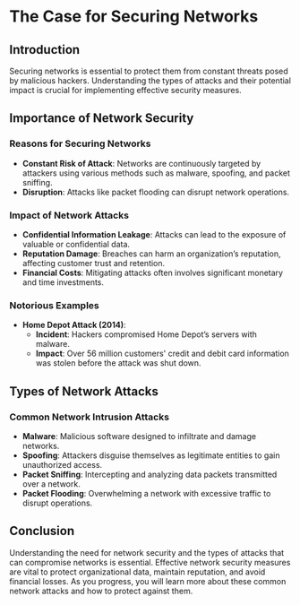 # The Case for Securing Networks

## Introduction
Securing networks is essential to protect them from constant threats posed by malicious hackers. Understanding the types of attacks and their potential impact is crucial for implementing effective security measures.

## Importance of Network Security
### Reasons for Securing Networks
- **Constant Risk of Attack**: Networks are continuously targeted by attackers using various methods such as malware, spoofing, and packet sniffing.
- **Disruption**: Attacks like packet flooding can disrupt network operations.

### Impact of Network Attacks
- **Confidential Information Leakage**: Attacks can lead to the exposure of valuable or confidential data.
- **Reputation Damage**: Breaches can harm an organization’s reputation, affecting customer trust and retention.
- **Financial Costs**: Mitigating attacks often involves significant monetary and time investments.

### Notorious Examples
- **Home Depot Attack (2014)**: 
  - **Incident**: Hackers compromised Home Depot’s servers with malware.
  - **Impact**: Over 56 million customers' credit and debit card information was stolen before the attack was shut down.

## Types of Network Attacks
### Common Network Intrusion Attacks
- **Malware**: Malicious software designed to infiltrate and damage networks.
- **Spoofing**: Attackers disguise themselves as legitimate entities to gain unauthorized access.
- **Packet Sniffing**: Intercepting and analyzing data packets transmitted over a network.
- **Packet Flooding**: Overwhelming a network with excessive traffic to disrupt operations.

## Conclusion
Understanding the need for network security and the types of attacks that can compromise networks is essential. Effective network security measures are vital to protect organizational data, maintain reputation, and avoid financial losses. As you progress, you will learn more about these common network attacks and how to protect against them.